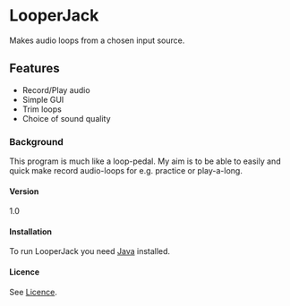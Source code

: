 # LooperJack

Makes audio loops from a chosen input source. 

## Features

* Record/Play audio
* Simple GUI
* Trim loops
* Choice of sound quality 

### Background

This program is much like a loop-pedal.
My aim is to be able to easily and quick make record audio-loops for e.g. practice or play-a-long.

#### Version
1.0

#### Installation

To run LooperJack you need [Java] installed. 

[Java]: <http://www.oracle.com/technetwork/java/javase/downloads/jre8-downloads-2133155.html>

#### Licence

See [Licence].

[Licence]: <https://github.com/JDavidsson/LooperJack/blob/master/LICENSE>